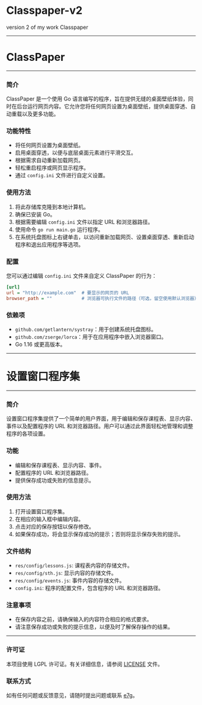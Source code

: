# Classpaper-v2
 version 2 of my work Classpaper


---

# ClassPaper

---

### 简介

ClassPaper 是一个使用 Go 语言编写的程序，旨在提供无缝的桌面壁纸体验，同时在后台运行网页内容。它允许您将任何网页设置为桌面壁纸，提供桌面穿透、自动重载以及更多功能。

### 功能特性

- 将任何网页设置为桌面壁纸。
- 启用桌面穿透，以便与底层桌面元素进行平滑交互。
- 根据需求自动重新加载网页。
- 轻松重启程序或网页显示程序。
- 通过 `config.ini` 文件进行自定义设置。

### 使用方法

1. 将此存储库克隆到本地计算机。
2. 确保已安装 Go。
3. 根据需要编辑 `config.ini` 文件以指定 URL 和浏览器路径。
4. 使用命令 `go run main.go` 运行程序。
5. 在系统托盘图标上右键单击，以访问重新加载网页、设置桌面穿透、重新启动程序和退出应用程序等选项。

### 配置

您可以通过编辑 `config.ini` 文件来自定义 ClassPaper 的行为：

```ini
[url]
url = "http://example.com"  # 要显示的网页的 URL
browser_path = ""           # 浏览器可执行文件的路径（可选，留空使用默认浏览器）
```

### 依赖项

- `github.com/getlantern/systray`：用于创建系统托盘图标。
- `github.com/zserge/lorca`：用于在应用程序中嵌入浏览器窗口。
- Go 1.16 或更高版本。

---

# 设置窗口程序集

---

### 简介

设置窗口程序集提供了一个简单的用户界面，用于编辑和保存课程表、显示内容、事件以及配置程序的 URL 和浏览器路径。用户可以通过此界面轻松地管理和调整程序的各项设置。

### 功能

- 编辑和保存课程表、显示内容、事件。
- 配置程序的 URL 和浏览器路径。
- 提供保存成功或失败的信息提示。

### 使用方法

1. 打开设置窗口程序集。
2. 在相应的输入框中编辑内容。
3. 点击对应的保存按钮以保存修改。
4. 如果保存成功，将会显示保存成功的提示；否则将显示保存失败的提示。

### 文件结构

- `res/config/lessons.js`: 课程表内容的存储文件。
- `res/config/sth.js`: 显示内容的存储文件。
- `res/config/events.js`: 事件内容的存储文件。
- `config.ini`: 程序的配置文件，包含程序的 URL 和浏览器路径。

### 注意事项

- 在保存内容之前，请确保输入的内容符合相应的格式要求。
- 请注意保存成功或失败的提示信息，以便及时了解保存操作的结果。

---

### 许可证

本项目使用 LGPL 许可证。有关详细信息，请参阅 [LICENSE](LICENSE) 文件。

### 联系方式

如有任何问题或反馈意见，请随时提出问题或联系 [e7g](https://github.com/e7g/)。
```
